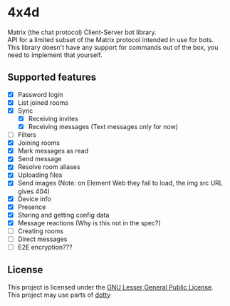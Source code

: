 # 4x4d
Matrix (the chat protocol) Client-Server bot library.  
API for a limited subset of the Matrix protocol intended in use for bots.  
This library doesn't have any support for commands out of the box, you need to implement that yourself.  

## Supported features
- [x] Password login  
- [x] List joined rooms  
- [x] Sync  
	- [x] Receiving invites  
	- [X] Receiving messages (Text messages only for now)
- [ ] Filters  
- [x] Joining rooms  
- [x] Mark messages as read  
- [x] Send message  
- [x] Resolve room aliases
- [x] Uploading files
- [x] Send images (Note: on Element Web they fail to load, the img src URL gives 404)
- [x] Device info
- [x] Presence
- [x] Storing and getting config data
- [x] Message reactions (Why is this not in the spec?)
- [ ] Creating rooms
- [ ] Direct messages
- [ ] E2E encryption???  

## License
This project is licensed under the [GNU Lesser General Public License](https://www.gnu.org/licenses/lgpl-3.0.en.html).  
This project may use parts of [dotty](https://github.com/rinfz/dotty)
